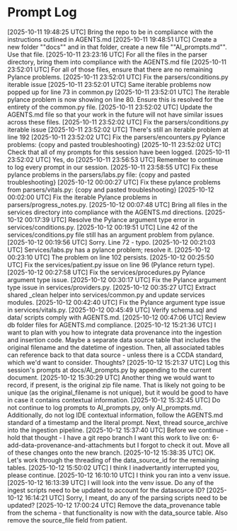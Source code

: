 # Prompt Log

[2025-10-11 19:48:25 UTC] Bring the repo to be in compliance with the instructions outlined in AGENTS.md
[2025-10-11 19:48:51 UTC] Create a new folder ""docs"" and in that folder, create a new file ""AI_prompts.md"". Use that file.
[2025-10-11 23:23:16 UTC] For all the files in the parser directory, bring them into compliance with the AGENTS.md file
[2025-10-11 23:52:01 UTC] For all of those files, ensure that there are no remaining Pylance problems.
[2025-10-11 23:52:01 UTC] Fix the parsers/conditions.py iterable issue
[2025-10-11 23:52:01 UTC] Same iterable problems now popped up for line 73 in common.py
[2025-10-11 23:52:01 UTC] The iterable pylance problem is now showing on line 80. Ensure this is resolved for the entirety of the common.py file.
[2025-10-11 23:52:02 UTC] Update the AGENTS.md file so that your work in the future will not have similar issues across these files.
[2025-10-11 23:52:02 UTC] Fix the parsers/conditions.py iterable issue
[2025-10-11 23:52:02 UTC] There's still an iterable problem at line 192
[2025-10-11 23:52:02 UTC] Fix the parsers/encounters.py Pylance problems:  {copy and pasted troubleshooting}
[2025-10-11 23:52:02 UTC] Check that all of my prompts for this session have been logged.
[2025-10-11 23:52:02 UTC] Yes, do
[2025-10-11 23:56:53 UTC] Remember to continue to log every prompt in our session.
[2025-10-11 23:58:55 UTC] Fix these pylance problems in the parsers/labs.py file: {copy and pasted troubleshooting}
[2025-10-12 00:00:27 UTC] Fix these pylance problems from parsers/vitals.py: {copy and pasted troubleshooting}
[2025-10-12 00:02:00 UTC] Fix the iterable Pylance problems in parsers/progress_notes.py.
[2025-10-12 00:07:48 UTC] Bring all files in the services directory into compliance with the AGENTS.md directions.
[2025-10-12 00:17:39 UTC] Resolve the Pylance argument type error in services/conditions.py.
[2025-10-12 00:19:51 UTC] Line 42 of the services/conditions.py file still has an argument problem from pylance.
[2025-10-12 00:19:56 UTC] Sorry. Line 72 - typo.
[2025-10-12 00:21:03 UTC] Services/labs.py has a pylance problem; resolve it.
[2025-10-12 00:23:10 UTC] The problem on line 102 persists.
[2025-10-12 00:25:50 UTC] Fix the services/patient.py issue on line 96 (Pylance return type).
[2025-10-12 00:27:58 UTC] Fix the services/procedures.py Pylance argument type issue.
[2025-10-12 00:30:17 UTC] Fix the Pylance argument type issue in services/providers.py.
[2025-10-12 00:35:27 UTC] Extract shared _clean helper into services/common.py and update services modules.
[2025-10-12 00:42:40 UTC] Fix the Pylance argument type issue in services/vitals.py.
[2025-10-12 00:45:49 UTC] Verify schema.sql and data/ scripts comply with AGENTS.md.
[2025-10-12 00:47:06 UTC] Review db folder files for AGENTS.md compliance.
[2025-10-12 15:21:36 UTC] 
I want to plan with you how to integrate data provenance into the ingestion and insertion code. Maybe a separate data source table that includes the original filename and the datetime of ingestion. Then, all associated tables can reference back to that data source - unless there is a CCDA standard, which we'd want to consider. Thoughts?
[2025-10-12 15:21:37 UTC]  Log this session's prompts at docs/AI_prompts.py by appending to the current document.
[2025-10-12 15:30:29 UTC] Another thing we would want to record, if present, is the original zip file name. That is likely not going to be unique (as the original_filename is not unique), but it would be good to have in case it contains contextual information.
[2025-10-12 15:32:45 UTC] Do not continue to log prompts to AI_prompts.py, only AI_prompts.md. Additionally, do not log IDE contextual information, follow the AGENTS.md standard of a timestamp and the literal prompt.
Next, thread source_archive into the ingestion pipeline.
[2025-10-12 15:37:40 UTC] Before we continue - hold that thought - I have a git repo branch I want this work to live on: 6-add-data-provenance-and-attachments but I forgot to check it out. Move all of these changes onto the new branch.
[2025-10-12 15:38:35 UTC] OK. Let's work through the threading of the data_source_id for the remaining tables.
[2025-10-12 15:50:02 UTC] I think I inadvertantly interrupted you, please continue.
[2025-10-12 16:10:10 UTC] I think you ran into a venv issue.
[2025-10-12 16:13:39 UTC] I will look into the venv issue. Do any of the ingest scripts need to be updated to account for the datasource ID?
[2025-10-12 16:14:21 UTC] Sorry, I meant, do any of the parsing scripts need to be updated?
[2025-10-12 17:00:24 UTC] Remove the data_provenance table from the schema - that functionality is now with the data_source table. Also remove the source_file field from patient.
